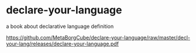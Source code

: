 # declare-your-language
a book about declarative language definition

https://github.com/MetaBorgCube/declare-your-language/raw/master/decl-your-lang/releases/declare-your-language.pdf
